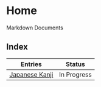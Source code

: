 
# Home

Markdown Documents

## Index

| Entries                               |   Status    |
| ------------------------------------- | :---------: |
| [Japanese Kanji](Japanese%20Kanji.md) | In Progress |

